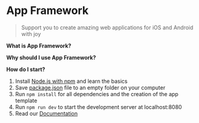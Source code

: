 # App Framework
> Support you to create amazing web applications for iOS and Android with joy


**What is App Framework?**


**Why should I use App Framework?**


**How do I start?**

1. Install [Node.js with npm](https://docs.npmjs.com/getting-started/what-is-npm) and learn the basics
2. Save [package.json](https://raw.githubusercontent.com/scriptPilot/app-framework/master/demo-app/package.json) file to an empty folder on your computer
3. Run `npm install` for all dependencies and the creation of the app template
4. Run `npm run dev` to start the development server at localhost:8080
5. Read our [Documentation](https://github.com/scriptPilot/app-framework/blob/documentation/docuLong.md)
